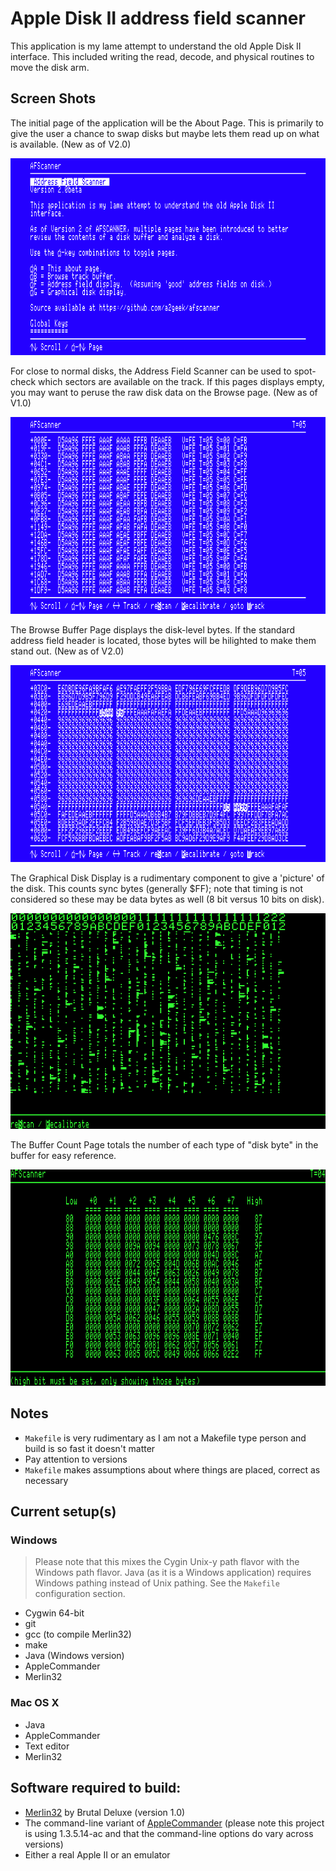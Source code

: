 # Apple Disk II address field scanner

This application is my lame attempt to understand the old Apple Disk II interface.  This included writing the read, decode, and physical routines to move the disk arm.

## Screen Shots

The initial page of the application will be the About Page.  This is primarily to give the user a chance to swap disks but maybe lets them read up on what is available.  (New as of V2.0)

![About Page](images/AboutPage.png)

For close to normal disks, the Address Field Scanner can be used to spot-check which sectors are available on the track.  If this pages displays empty, you may want to peruse the raw disk data on the Browse page.  (New as of V1.0)

![Address Field Page](images/AddressFieldPage.png)

The Browse Buffer Page displays the disk-level bytes.  If the standard address field header is located, those bytes will be hilighted to make them stand out.  (New as of V2.0)

![Browse Buffer Page](images/BrowseBufferPage.png)

The Graphical Disk Display is a rudimentary component to give a 'picture' of the disk.  This counts sync bytes (generally $FF); note that timing is not considered so these may be data bytes as well (8 bit versus 10 bits on disk).

![Graphical Disk Display](images/GraphicalDiskDisplay.png)

The Buffer Count Page totals the number of each type of "disk byte" in the buffer for easy reference.

![Buffer Count Page](images/BufferCountPage.png)

## Notes
* `Makefile` is very rudimentary as I am not a Makefile type person and build is so fast it doesn't matter
* Pay attention to versions
* `Makefile` makes assumptions about where things are placed, correct as necessary

## Current setup(s)

### Windows

> Please note that this mixes the Cygin Unix-y path flavor with the Windows path flavor.  Java (as it is a Windows application) requires Windows pathing instead of Unix pathing.  See the `Makefile` configuration section.

* Cygwin 64-bit
 * git
 * gcc (to compile Merlin32)
 * make
* Java (Windows version)
* AppleCommander 
* Merlin32

### Mac OS X

* Java
* AppleCommander
* Text editor
* Merlin32

## Software required to build:
* [Merlin32](http://www.brutaldeluxe.fr/products/crossdevtools/merlin/index.html) by Brutal Deluxe (version 1.0)
* The command-line variant of [AppleCommander](https://sites.google.com/site/drjohnbmatthews/applecommander) (please note this project is using 1.3.5.14-ac and that the command-line options do vary across versions)
* Either a real Apple II or an emulator
